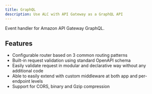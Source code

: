```yaml
---
title: GraphQL
description: Use ALC with API Gateway as a GraphQL API
---
```


Event handler for Amazon API Gateway GraphQL.

## Features

* Configurable router based on 3 common routing patterns
* Built-in request validation using standard OpenAPI schema
* Easily validate request in modular and declarative way without any additional code
* Able to easily extend with custom middleware at both app and per-endpoint levels
* Support for CORS, binary and Gzip compression
